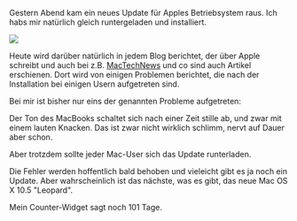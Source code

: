 <!--
.. title: Mac OS X 10.4.10 Update
.. slug: 153-mac-os-x-10210-update
.. date: 2007-06-21 18:20:11
.. tags: Mac,OS X,Apple
.. description: 
.. type: text
-->

Gestern Abend kam ein neues Update für Apples Betriebsystem raus.
Ich habs mir natürlich gleich runtergeladen und installiert.

![](/images/10_4_10.jpg)

<!-- TEASER_END -->

Heute wird darüber natürlich in jedem Blog berichtet, der über Apple schreibt und auch bei z.B. [MacTechNews](http://www.mactechnews.de/index.php?id=16944) und co sind auch Artikel erschienen.
Dort wird von einigen Problemen berichtet, die nach der Installation bei einigen Usern aufgetreten sind.

Bei mir ist bisher nur eins der genannten Probleme aufgetreten:

Der Ton des MacBooks schaltet sich nach einer Zeit stille ab, und zwar mit einem lauten Knacken.
Das ist zwar nicht wirklich schlimm, nervt auf Dauer aber schon.

Aber trotzdem sollte jeder Mac-User sich das Update runterladen.

Die Fehler werden hoffentlich bald behoben und vieleicht gibt es ja noch ein Update.
Aber wahrscheinlich ist das nächste, was es gibt, das neue Mac OS X 10.5 "Leopard".

Mein Counter-Widget sagt noch 101 Tage.
